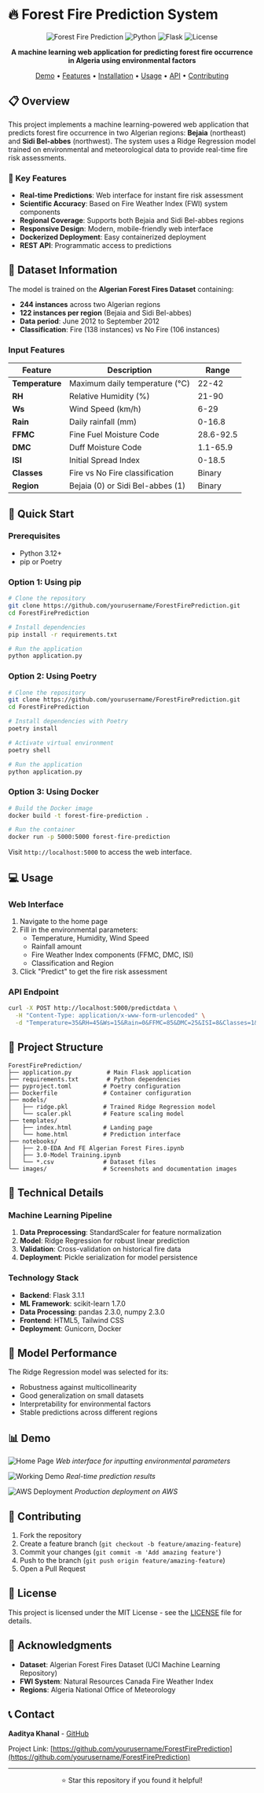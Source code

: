# 🔥 Forest Fire Prediction System

<div align="center">

![Forest Fire Prediction](https://img.shields.io/badge/ML-Forest%20Fire%20Prediction-brightgreen)
![Python](https://img.shields.io/badge/Python-3.12-blue)
![Flask](https://img.shields.io/badge/Flask-3.1.1-red)
![License](https://img.shields.io/badge/License-MIT-yellow)

**A machine learning web application for predicting forest fire occurrence in Algeria using environmental factors**

[Demo](#demo) • [Features](#features) • [Installation](#installation) • [Usage](#usage) • [API](#api) • [Contributing](#contributing)

</div>

## 📋 Overview

This project implements a machine learning-powered web application that predicts forest fire occurrence in two Algerian regions: **Bejaia** (northeast) and **Sidi Bel-abbes** (northwest). The system uses a Ridge Regression model trained on environmental and meteorological data to provide real-time fire risk assessments.

### 🎯 Key Features

- **Real-time Predictions**: Web interface for instant fire risk assessment
- **Scientific Accuracy**: Based on Fire Weather Index (FWI) system components
- **Regional Coverage**: Supports both Bejaia and Sidi Bel-abbes regions
- **Responsive Design**: Modern, mobile-friendly web interface
- **Dockerized Deployment**: Easy containerized deployment
- **REST API**: Programmatic access to predictions

## 🔬 Dataset Information

The model is trained on the **Algerian Forest Fires Dataset** containing:

- **244 instances** across two Algerian regions
- **122 instances per region** (Bejaia and Sidi Bel-abbes)
- **Data period**: June 2012 to September 2012
- **Classification**: Fire (138 instances) vs No Fire (106 instances)

### Input Features

| Feature         | Description                      | Range     |
| --------------- | -------------------------------- | --------- |
| **Temperature** | Maximum daily temperature (°C)   | 22-42     |
| **RH**          | Relative Humidity (%)            | 21-90     |
| **Ws**          | Wind Speed (km/h)                | 6-29      |
| **Rain**        | Daily rainfall (mm)              | 0-16.8    |
| **FFMC**        | Fine Fuel Moisture Code          | 28.6-92.5 |
| **DMC**         | Duff Moisture Code               | 1.1-65.9  |
| **ISI**         | Initial Spread Index             | 0-18.5    |
| **Classes**     | Fire vs No Fire classification   | Binary    |
| **Region**      | Bejaia (0) or Sidi Bel-abbes (1) | Binary    |

## 🚀 Quick Start

### Prerequisites

- Python 3.12+
- pip or Poetry

### Option 1: Using pip

```bash
# Clone the repository
git clone https://github.com/yourusername/ForestFirePrediction.git
cd ForestFirePrediction

# Install dependencies
pip install -r requirements.txt

# Run the application
python application.py
```

### Option 2: Using Poetry

```bash
# Clone the repository
git clone https://github.com/yourusername/ForestFirePrediction.git
cd ForestFirePrediction

# Install dependencies with Poetry
poetry install

# Activate virtual environment
poetry shell

# Run the application
python application.py
```

### Option 3: Using Docker

```bash
# Build the Docker image
docker build -t forest-fire-prediction .

# Run the container
docker run -p 5000:5000 forest-fire-prediction
```

Visit `http://localhost:5000` to access the web interface.

## 💻 Usage

### Web Interface

1. Navigate to the home page
2. Fill in the environmental parameters:
   - Temperature, Humidity, Wind Speed
   - Rainfall amount
   - Fire Weather Index components (FFMC, DMC, ISI)
   - Classification and Region
3. Click "Predict" to get the fire risk assessment

### API Endpoint

```bash
curl -X POST http://localhost:5000/predictdata \
  -H "Content-Type: application/x-www-form-urlencoded" \
  -d "Temperature=35&RH=45&Ws=15&Rain=0&FFMC=85&DMC=25&ISI=8&Classes=1&Region=0"
```

## 📁 Project Structure

```
ForestFirePrediction/
├── application.py          # Main Flask application
├── requirements.txt        # Python dependencies
├── pyproject.toml         # Poetry configuration
├── Dockerfile             # Container configuration
├── models/
│   ├── ridge.pkl          # Trained Ridge Regression model
│   └── scaler.pkl         # Feature scaling model
├── templates/
│   ├── index.html         # Landing page
│   └── home.html          # Prediction interface
├── notebooks/
│   ├── 2.0-EDA And FE Algerian Forest Fires.ipynb
│   ├── 3.0-Model Training.ipynb
│   └── *.csv              # Dataset files
└── images/                # Screenshots and documentation images
```

## 🔧 Technical Details

### Machine Learning Pipeline

1. **Data Preprocessing**: StandardScaler for feature normalization
2. **Model**: Ridge Regression for robust linear prediction
3. **Validation**: Cross-validation on historical fire data
4. **Deployment**: Pickle serialization for model persistence

### Technology Stack

- **Backend**: Flask 3.1.1
- **ML Framework**: scikit-learn 1.7.0
- **Data Processing**: pandas 2.3.0, numpy 2.3.0
- **Frontend**: HTML5, Tailwind CSS
- **Deployment**: Gunicorn, Docker

## 🧪 Model Performance

The Ridge Regression model was selected for its:

- Robustness against multicollinearity
- Good generalization on small datasets
- Interpretability for environmental factors
- Stable predictions across different regions

## 📊 Demo

![Home Page](images/home_page.png)
_Web interface for inputting environmental parameters_

![Working Demo](images/working_demo.png)
_Real-time prediction results_

![AWS Deployment](images/aws_deployment.png)
_Production deployment on AWS_

## 🤝 Contributing

1. Fork the repository
2. Create a feature branch (`git checkout -b feature/amazing-feature`)
3. Commit your changes (`git commit -m 'Add amazing feature'`)
4. Push to the branch (`git push origin feature/amazing-feature`)
5. Open a Pull Request

## 📄 License

This project is licensed under the MIT License - see the [LICENSE](LICENSE) file for details.

## 🙏 Acknowledgments

- **Dataset**: Algerian Forest Fires Dataset (UCI Machine Learning Repository)
- **FWI System**: Natural Resources Canada Fire Weather Index
- **Regions**: Algeria National Office of Meteorology

## 📞 Contact

**Aaditya Khanal** - [GitHub](https://github.com/ak-codes-py)

Project Link: [https://github.com/yourusername/ForestFirePrediction](https://github.com/yourusername/ForestFirePrediction)

---

<div align="center">
⭐ Star this repository if you found it helpful!
</div>
